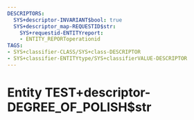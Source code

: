 ```yaml
---
DESCRIPTORS:
  SYS+descriptor-INVARIANT$bool: true
  SYS+descriptor_map-REQUESTID$str:
    SYS+requestid-ENTITYreport:
    - ENTITY_REPORToperationid
TAGS:
- SYS+classifier-CLASS/SYS+class-DESCRIPTOR
- SYS+classifier-ENTITYtype/SYS+classifierVALUE-DESCRIPTOR
---
```

# Entity TEST+descriptor-DEGREE_OF_POLISH$str

